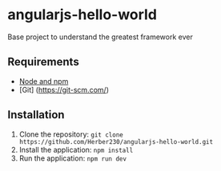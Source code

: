 # angularjs-hello-world
Base project to understand the greatest framework ever 

## Requirements

- [Node and npm](http://nodejs.org)
- [Git] (https://git-scm.com/)

## Installation

1. Clone the repository: `git clone https://github.com/Herber230/angularjs-hello-world.git`
2. Install the application: `npm install`
3. Run the application: `npm run dev`

